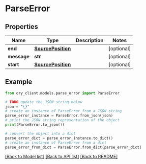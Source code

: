 # ParseError


## Properties

Name | Type | Description | Notes
------------ | ------------- | ------------- | -------------
**end** | [**SourcePosition**](SourcePosition.md) |  | [optional] 
**message** | **str** |  | [optional] 
**start** | [**SourcePosition**](SourcePosition.md) |  | [optional] 

## Example

```python
from ory_client.models.parse_error import ParseError

# TODO update the JSON string below
json = "{}"
# create an instance of ParseError from a JSON string
parse_error_instance = ParseError.from_json(json)
# print the JSON string representation of the object
print(ParseError.to_json())

# convert the object into a dict
parse_error_dict = parse_error_instance.to_dict()
# create an instance of ParseError from a dict
parse_error_from_dict = ParseError.from_dict(parse_error_dict)
```
[[Back to Model list]](../README.md#documentation-for-models) [[Back to API list]](../README.md#documentation-for-api-endpoints) [[Back to README]](../README.md)


